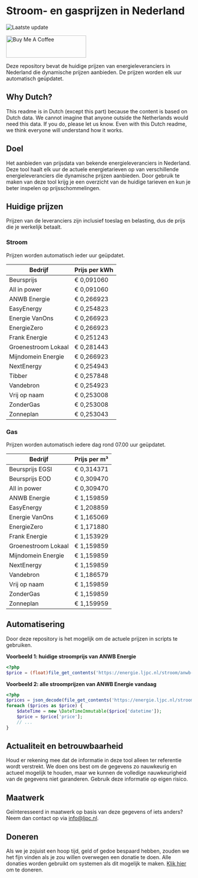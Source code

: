 # Stroom- en gasprijzen in Nederland

![Laatste update](https://img.shields.io/badge/laatste%20update-2025--08--14%2009%3A00%20CET-brightgreen)

<a href="https://www.buymeacoffee.com/Lars-" target="_blank"><img src="https://cdn.buymeacoffee.com/buttons/v2/default-orange.png" alt="Buy Me A Coffee" height="60" style="height: 60px !important;width: 217px !important;" ></a>

Deze repository bevat de huidige prijzen van energieleveranciers in Nederland die dynamische prijzen aanbieden. De prijzen worden elk uur automatisch geüpdatet.

## Why Dutch?

This readme is in Dutch (except this part) because the content is based on Dutch data. We cannot imagine that anyone outside the Netherlands would need this data. If you do, please let us know. Even with this Dutch readme, we think
everyone will understand how it works.

## Doel

Het aanbieden van prijsdata van bekende energieleveranciers in Nederland. Deze tool haalt elk uur de actuele energietarieven op van verschillende energieleveranciers die dynamische prijzen aanbieden. Door gebruik te maken van deze tool
krijg je een overzicht van de huidige tarieven en kun je beter inspelen op prijsschommelingen.

## Huidige prijzen

Prijzen van de leveranciers zijn inclusief toeslag en belasting, dus de prijs die je werkelijk betaalt.

### Stroom

Prijzen worden automatisch ieder uur geüpdatet.

 Bedrijf | Prijs per kWh 
---------|---------------
Beursprijs | € 0,091060
All in power | € 0,091060
ANWB Energie | € 0,266923
EasyEnergy | € 0,254823
Energie VanOns | € 0,266923
EnergieZero | € 0,266923
Frank Energie | € 0,251243
Groenestroom Lokaal | € 0,281443
Mijndomein Energie | € 0,266923
NextEnergy | € 0,254943
Tibber | € 0,257848
Vandebron | € 0,254923
Vrij op naam | € 0,253008
ZonderGas | € 0,253008
Zonneplan | € 0,253043


### Gas

Prijzen worden automatisch iedere dag rond 07.00 uur geüpdatet.

 Bedrijf | Prijs per m³ 
---------|--------------
Beursprijs EGSI | € 0,314371
Beursprijs EOD | € 0,309470
All in power | € 0,309470
ANWB Energie | € 1,159859
EasyEnergy | € 1,208859
Energie VanOns | € 1,165069
EnergieZero | € 1,171880
Frank Energie | € 1,153929
Groenestroom Lokaal | € 1,159859
Mijndomein Energie | € 1,159859
NextEnergy | € 1,159859
Vandebron | € 1,186579
Vrij op naam | € 1,159859
ZonderGas | € 1,159859
Zonneplan | € 1,159959


## Automatisering

Door deze repository is het mogelijk om de actuele prijzen in scripts te gebruiken.

**Voorbeeld 1: huidige stroomprijs van ANWB Energie**

```php
<?php
$price = (float)file_get_contents('https://energie.ljpc.nl/stroom/anwb-energie-nu.txt');

```

**Voorbeeld 2: alle stroomprijzen van ANWB Energie vandaag**

```php
<?php
$prices = json_decode(file_get_contents('https://energie.ljpc.nl/stroom/all-in-power-vandaag.json'),true);
foreach ($prices as $price) {
    $dateTime = new \DateTimeImmutable($price['datetime']);
    $price = $price['price'];
    // ...
}
```

## Actualiteit en betrouwbaarheid

Houd er rekening mee dat de informatie in deze tool alleen ter referentie wordt verstrekt. We doen ons best om de gegevens zo nauwkeurig en actueel mogelijk te houden, maar we kunnen de volledige nauwkeurigheid van de gegevens niet
garanderen. Gebruik deze informatie op eigen risico.

## Maatwerk

Geïnteresseerd in maatwerk op basis van deze gegevens of iets anders? Neem dan contact op
via [info@ljpc.nl](mailto:info@ljpc.nl?subject=Energie%20prijzen).

## Doneren

Als we je zojuist een hoop tijd, geld of gedoe bespaard hebben, zouden we het fijn vinden als je zou willen overwegen een
donatie te doen. Alle donaties worden gebruikt om systemen als dit mogelijk te
maken. [Klik hier](https://www.buymeacoffee.com/Lars-) om te doneren.
